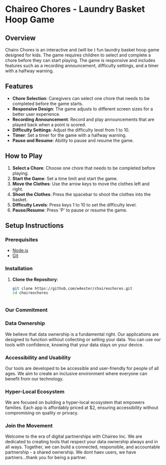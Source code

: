 # Chaireo Chores - Laundry Basket Hoop Game

## Overview

Chairo Chores is an interactive and (will be ) fun laundry basket hoop game designed for kids. The game requires children to select and complete a chore before they can start playing. The game is responsive and includes features such as a recording announcement, difficulty settings, and a timer with a halfway warning.

## Features

- **Chore Selection**: Caregivers can select one chore that needs to be completed before the game starts.
- **Responsive Design**: The game adjusts to different screen sizes for a better user experience.
- **Recording Announcement**: Record and play announcements that are played back when a point is scored.
- **Difficulty Settings**: Adjust the difficulty level from 1 to 10.
- **Timer**: Set a timer for the game with a halfway warning.
- **Pause and Resume**: Ability to pause and resume the game.

## How to Play

1. **Select a Chore**: Choose one chore that needs to be completed before playing.
2. **Start the Game**: Set a time limit and start the game.
3. **Move the Clothes**: Use the arrow keys to move the clothes left and right.
4. **Shoot the Clothes**: Press the spacebar to shoot the clothes into the basket.
5. **Difficulty Levels**: Press keys 1 to 10 to set the difficulty level.
6. **Pause/Resume**: Press 'P' to pause or resume the game.

## Setup Instructions

### Prerequisites

- [Node.js](https://nodejs.org/)
- [Git](https://git-scm.com/)

### Installation

1. **Clone the Repository**:
   ```bash
   git clone https://github.com/w4ester/chaireochores.git
   cd chaireochores



### Our Commitment

### Data Ownership

We believe that data ownership is a fundamental right. Our applications are designed to function without collecting or selling your data. You can use our tools with confidence, knowing that your data stays on your device.

### Accessibility and Usability

Our tools are developed to be accessible and user-friendly for people of all ages. We aim to create an inclusive environment where everyone can benefit from our technology.

### Hyper-Local Ecosystem

We are focused on building a hyper-local ecosystem that empowers families. Each app is affordably priced at $2, ensuring accessibility without compromising on quality or privacy.

### Join the Movement

Welcome to the era of digital partnerships with Chaireo Inc. We are dedicated to creating tools that respect your data ownership always and in all ways. Together, we can build a connected, responsible, and accountable partnership - a shared ownership. We dont haev users, we have partners...thank you for being a partner.
